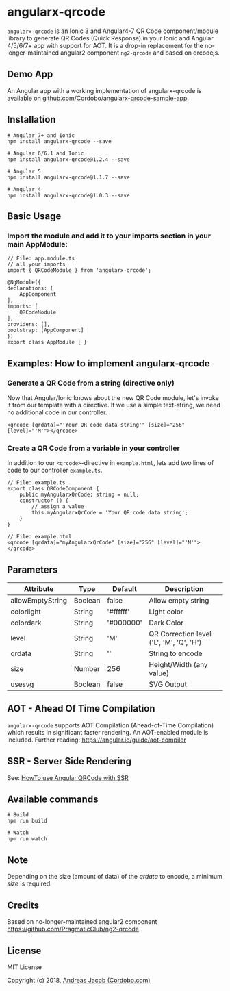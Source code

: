 # angularx-qrcode
`angularx-qrcode` is an Ionic 3 and Angular4-7 QR Code component/module library to generate QR Codes (Quick Response) in your Ionic and Angular 4/5/6/7+ app with support for AOT. It is a drop-in replacement for the no-longer-maintained angular2 component `ng2-qrcode` and based on qrcodejs.

## Demo App

An Angular app with a working implementation of angularx-qrcode is available on 
[github.com/Cordobo/angularx-qrcode-sample-app](https://github.com/Cordobo/angularx-qrcode-sample-app).

## Installation
    # Angular 7+ and Ionic
    npm install angularx-qrcode --save

    # Angular 6/6.1 and Ionic
    npm install angularx-qrcode@1.2.4 --save

    # Angular 5
    npm install angularx-qrcode@1.1.7 --save

    # Angular 4
    npm install angularx-qrcode@1.0.3 --save

## Basic Usage

### Import the module and add it to your imports section in your main AppModule:

```
// File: app.module.ts
// all your imports
import { QRCodeModule } from 'angularx-qrcode';

@NgModule({
declarations: [
    AppComponent
],
imports: [
    QRCodeModule
],
providers: [],
bootstrap: [AppComponent]
})
export class AppModule { }
```

## Examples: How to implement angularx-qrcode

### Generate a QR Code from a string (directive only)

Now that Angular/Ionic knows about the new QR Code module,
let's invoke it from our template with a directive.
If we use a simple text-string, we need no additional
code in our controller.

```
<qrcode [qrdata]="'Your QR code data string'" [size]="256" [level]="'M'"></qrcode>
```

### Create a QR Code from a variable in your controller

In addition to our `<qrcode>`-directive in `example.html`,
lets add two lines of code to our controller `example.ts`.

```
// File: example.ts
export class QRCodeComponent {
    public myAngularxQrCode: string = null;
    constructor () {
        // assign a value
        this.myAngularxQrCode = 'Your QR code data string';
    }
}

// File: example.html
<qrcode [qrdata]="myAngularxQrCode" [size]="256" [level]="'M'"></qrcode>
```

## Parameters

| Attribute        | Type           | Default | Description  |
| ------------- |-------------| -----|------------|
| allowEmptyString      | Boolean | false     | Allow empty string |
| colorlight      | String | '#ffffff'     | Light color |
| colordark      | String | '#000000'     | Dark Color |
| level | String | 'M'    | QR Correction level ('L', 'M', 'Q', 'H') |
| qrdata      | String | '' | String to encode |
| size      | Number | 256     | Height/Width (any value) |
| usesvg      | Boolean | false     | SVG Output |

## AOT - Ahead Of Time Compilation
`angularx-qrcode` supports AOT Compilation (Ahead-of-Time Compilation) which results in significant faster rendering. An AOT-enabled module is included. Further reading: https://angular.io/guide/aot-compiler


## SSR - Server Side Rendering

See: [HowTo use Angular QRCode with SSR](https://github.com/Cordobo/angularx-qrcode/issues/5)


## Available commands

    # Build
    npm run build

    # Watch
    npm run watch

## Note
Depending on the size (amount of data) of the *qrdata* to encode, a minimum *size* is required.

## Credits
Based on no-longer-maintained angular2 component https://github.com/PragmaticClub/ng2-qrcode

## License
MIT License

Copyright (c) 2018, [Andreas Jacob (Cordobo.com)](http://cordobo.com/)
